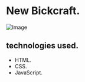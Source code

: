 # New Bickcraft.

![Image](https://github.com/user-attachments/assets/18cb3a61-e73a-48f2-9bcc-13e020eea9ed)


## technologies used.
+ HTML.
+ CSS.
+ JavaScript.
